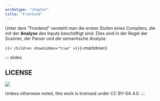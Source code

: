 ```yaml
---
archetype: "chapter"
title: "Frontend"
---
```



Unter dem "Frontend" versteht man die ersten Stufen eines Compilers,
die mit der **Analyse** des Inputs beschäftigt sind. Dies sind in der
Regel der Scanner, der Parser und die semantische Analyse.


`{{< children showhidden="true" >}}`{=markdown}







<!-- DO NOT REMOVE - THIS IS A LAST SLIDE TO INDICATE THE LICENSE AND POSSIBLE EXCEPTIONS (IMAGES, ...). -->
::: slides
## LICENSE
![](https://licensebuttons.net/l/by-sa/4.0/88x31.png)

Unless otherwise noted, this work is licensed under CC BY-SA 4.0.
:::
